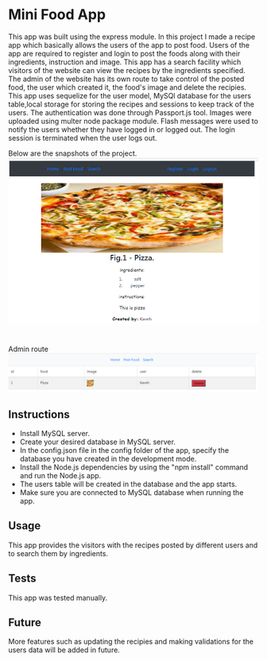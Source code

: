 # Mini Food App

This app was built using the express module.
In this project I made a recipe app which basically allows the users of the app to post food. Users of the app are required to register and login to post the foods along with their ingredients, instruction and image. This app has a search facility which visitors of the website can view the recipes by the ingredients specified. The admin of the website has its own route to take control of the posted food, the user which created it, the food's image and delete the recipies. This app uses sequelize for the user model, MySQl database for the users table,local storage for storing the recipes and sessions to keep track of the users. The authentication was done through Passport.js tool. Images were uploaded using multer node package module. Flash messages were used to notify the users whether they have logged in or logged out. The login session is terminated when the user logs out.

Below are the snapshots of the project.
![Mini Food App](Assets/miniFoodApp.PNG)

#
Admin route
![Mini Food App](Assets/miniFoodApp2.PNG)

## Instructions

* Install MySQL server.
* Create your desired database in MySQL server.
* In the config.json file in the config folder of the app, specify the database you have created in the development mode.
* Install the Node.js dependencies by using the "npm install" command and run the Node.js app.
* The users table will be created in the database and the app starts.
* Make sure you are connected to MySQL database when running the app.

## Usage
This app provides the visitors with the recipes posted by different users and to search them by ingredients.

## Tests
This app was tested manually.

## Future
More features such as updating the recipies and making validations for the users data will be added in future.